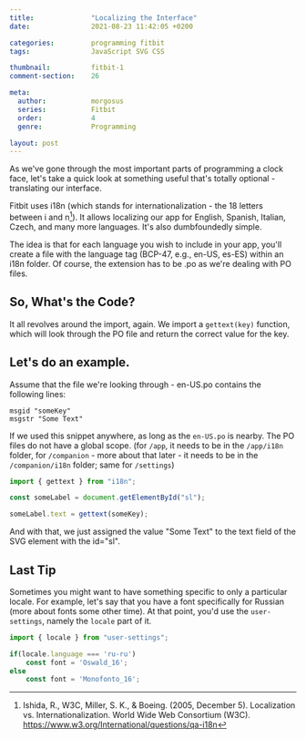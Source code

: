 ```yaml
---
title:              "Localizing the Interface"
date:               2021-08-23 11:42:05 +0200

categories:         programming fitbit
tags:               JavaScript SVG CSS

thumbnail:          fitbit-1
comment-section:    26

meta:
  author:           morgosus
  series:           Fitbit
  order:            4
  genre:            Programming

layout: post
---
```

As we've gone through the most important parts of programming a clock face, let's take a quick look at something useful that's totally optional - translating our interface.

Fitbit uses i18n (which stands for internationalization - the 18 letters between i and n[^1]). It allows localizing our app for English, Spanish, Italian, Czech, and many more languages. It's also dumbfoundedly simple.

The idea is that for each language you wish to include in your app, you'll create a file with the language tag (BCP-47, e.g., en-US, es-ES) within an i18n folder. Of course, the extension has to be .po as we're dealing with PO files.

## So, What's the Code?
It all revolves around the import, again. We import a `gettext(key)`
function, which will look through the PO file and return the correct value for the key.

## Let's do an example.

Assume that the file we're looking through - en-US.po contains the following lines:

```po
msgid "someKey"
msgstr "Some Text"
```

If we used this snippet anywhere, as long as the `en-US.po` is nearby. The PO files do not have a global scope. (for `/app`, it needs to be in the `/app/i18n` folder, for `/companion` - more about that later - it needs to be in the `/companion/i18n` folder; same for `/settings`)

```javascript
import { gettext } from "i18n";

const someLabel = document.getElementById("sl");

someLabel.text = gettext(someKey);
```

And with that, we just assigned the value "Some Text" to the text field of the SVG element with the id="sl".

## Last Tip

Sometimes you might want to have something specific to only a particular locale. For example, let's say that you have a font specifically for Russian (more about fonts some other time). At that point, you'd use the `user-settings`, namely the `locale` part of it.

```javascript
import { locale } from "user-settings";

if(locale.language === 'ru-ru')
    const font = 'Oswald_16';
else
    const font = 'Monofonto_16';
```

[^1]: Ishida, R., W3C, Miller, S. K., & Boeing. (2005, December 5). Localization vs. Internationalization. World Wide Web Consortium (W3C). https://www.w3.org/International/questions/qa-i18n
